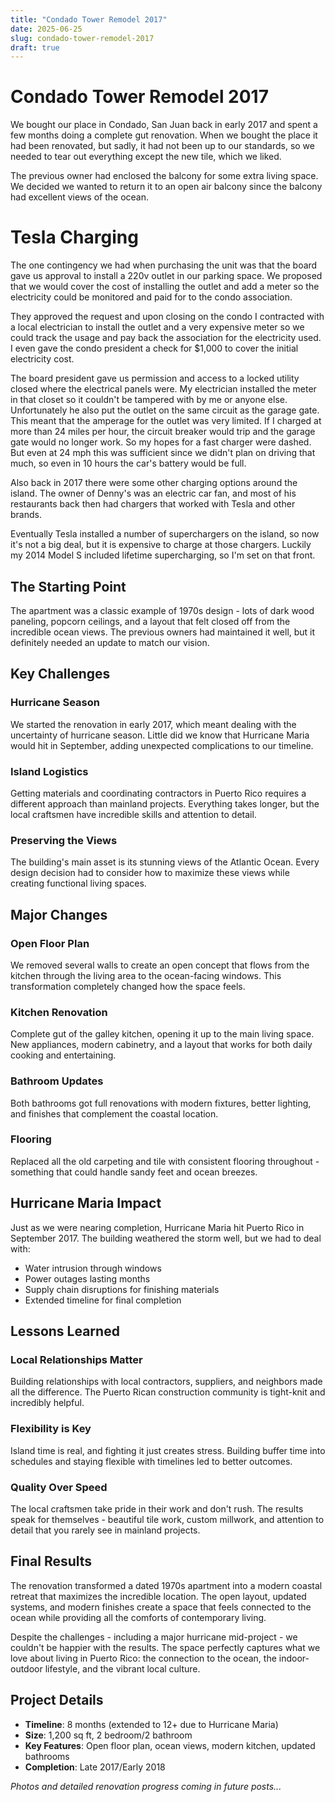 ```yaml
---
title: "Condado Tower Remodel 2017"
date: 2025-06-25
slug: condado-tower-remodel-2017
draft: true
---
```


# Condado Tower Remodel 2017

We bought our place in Condado, San Juan back in early 2017 and spent a few months doing a complete gut renovation. When we bought the place it had been renovated, but sadly, it had not been up to our standards, so we needed to tear out everything except the new tile, which we liked.  

The previous owner had enclosed the balcony for some extra living space.  We decided we wanted to return it to an open air balcony since the balcony had excellent views of the ocean.

# Tesla Charging

The one contingency we had when purchasing the unit was that the board gave us approval to install a 220v outlet in our parking space.  We proposed that we would cover the cost of installing the outlet and add a meter so the electricity could be monitored and paid for to the condo association.

They approved the request and upon closing on the condo I contracted with a local electrician to install the outlet and a very expensive meter so we could track the usage and pay back the association for the electricity used.  I even gave the condo president a check for $1,000 to cover the initial electricity cost.  

The board president gave us permission and access to a locked utility closed where the electrical panels were.  My electrician installed the meter in that closet so it couldn't be tampered with by me or anyone else.  Unfortunately he also put the outlet on the same circuit as the garage gate.  This meant that the amperage for the outlet was very limited.  If I charged at more than 24 miles per hour, the circuit breaker would trip and the garage gate would no longer work.  So my hopes for a fast charger were dashed. But even at 24 mph this was sufficient since we didn't plan on driving that much, so even in 10 hours the car's battery would be full.

Also back in 2017 there were some other charging options around the island.  The owner of Denny's was an electric car fan, and most of his restaurants back then had chargers that worked with Tesla and other brands.

Eventually Tesla installed a number of superchargers on the island, so now it's not a big deal, but it is expensive to charge at those chargers.  Luckily my 2014 Model S included lifetime supercharging, so I'm set on that front.




## The Starting Point

The apartment was a classic example of 1970s design - lots of dark wood paneling, popcorn ceilings, and a layout that felt closed off from the incredible ocean views. The previous owners had maintained it well, but it definitely needed an update to match our vision.

## Key Challenges

### Hurricane Season
We started the renovation in early 2017, which meant dealing with the uncertainty of hurricane season. Little did we know that Hurricane Maria would hit in September, adding unexpected complications to our timeline.

### Island Logistics
Getting materials and coordinating contractors in Puerto Rico requires a different approach than mainland projects. Everything takes longer, but the local craftsmen have incredible skills and attention to detail.

### Preserving the Views
The building's main asset is its stunning views of the Atlantic Ocean. Every design decision had to consider how to maximize these views while creating functional living spaces.

## Major Changes

### Open Floor Plan
We removed several walls to create an open concept that flows from the kitchen through the living area to the ocean-facing windows. This transformation completely changed how the space feels.

### Kitchen Renovation
Complete gut of the galley kitchen, opening it up to the main living space. New appliances, modern cabinetry, and a layout that works for both daily cooking and entertaining.

### Bathroom Updates
Both bathrooms got full renovations with modern fixtures, better lighting, and finishes that complement the coastal location.

### Flooring
Replaced all the old carpeting and tile with consistent flooring throughout - something that could handle sandy feet and ocean breezes.

## Hurricane Maria Impact

Just as we were nearing completion, Hurricane Maria hit Puerto Rico in September 2017. The building weathered the storm well, but we had to deal with:
- Water intrusion through windows
- Power outages lasting months
- Supply chain disruptions for finishing materials
- Extended timeline for final completion

## Lessons Learned

### Local Relationships Matter
Building relationships with local contractors, suppliers, and neighbors made all the difference. The Puerto Rican construction community is tight-knit and incredibly helpful.

### Flexibility is Key
Island time is real, and fighting it just creates stress. Building buffer time into schedules and staying flexible with timelines led to better outcomes.

### Quality Over Speed
The local craftsmen take pride in their work and don't rush. The results speak for themselves - beautiful tile work, custom millwork, and attention to detail that you rarely see in mainland projects.

## Final Results

The renovation transformed a dated 1970s apartment into a modern coastal retreat that maximizes the incredible location. The open layout, updated systems, and modern finishes create a space that feels connected to the ocean while providing all the comforts of contemporary living.

Despite the challenges - including a major hurricane mid-project - we couldn't be happier with the results. The space perfectly captures what we love about living in Puerto Rico: the connection to the ocean, the indoor-outdoor lifestyle, and the vibrant local culture.

## Project Details

- **Timeline**: 8 months (extended to 12+ due to Hurricane Maria)
- **Size**: 1,200 sq ft, 2 bedroom/2 bathroom
- **Key Features**: Open floor plan, ocean views, modern kitchen, updated bathrooms
- **Completion**: Late 2017/Early 2018

*Photos and detailed renovation progress coming in future posts...*